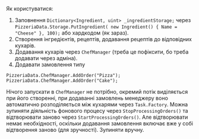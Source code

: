 Як користуватися:
1. Заповнення  `Dictionary<Ingredient, uint> _ingredientStorage;` через  `PizzeriaData.Storage.PutIngredient( new Ingredient() { Name = "Cheese" }, 100);` або хардкодом (як зараз).
2. Створення інгредієнтів, рецептів, додавання рецептів до відповідних кухарів.
3. Додавання кухарів через `ChefManager` (треба це пофіксити, бо треба додавати через адміна).
4. Додавати замовлення типу
``` charp
PizzeriaData.ChefManager.AddOrder("Pizza");
PizzeriaData.ChefManager.AddOrder("Cake");
```
Нічого запускати в `ChefManager` не потрібно, окремий потік виділяється при його створенні, при додаванні замовлень менеджеру воно автоматично розподіляється між кухарями через `Task.Factory`.
Можна зупиняти діяльність фонового процесу через `StopProcessingOrders()` та відтворювати заново через `StartProcessingOrders()`. Але відтворювати немає необхідності, оскільки додавання замовлення включає вже у собі відтворення заново (для зручності). Зупиняти вручну.

